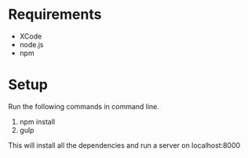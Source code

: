 # Requirements
* XCode
* node.js
* npm


# Setup
Run the following commands in command line.

1. npm install
2. gulp

This will install all the dependencies and run a server on localhost:8000